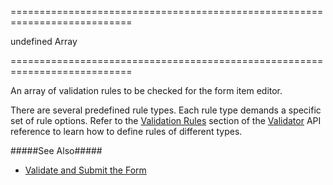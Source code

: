 <!--**
/*-------------------------------------------
    Auto-generated file. Do not modify.
-------------------------------------------

**-->
===========================================================================
<!--default-->undefined<!--/default-->
<!--type-->Array<RequiredRule, NumericRule, RangeRule, StringLengthRule, CustomRule, CompareRule, PatternRule, EmailRule><!--/type-->
===========================================================================

<!--shortDescription-->
An array of validation rules to be checked for the form item editor.
<!--/shortDescription-->

<!--fullDescription-->
There are several predefined rule types. Each rule type demands a specific set of rule options. Refer to the [Validation Rules](/Documentation/ApiReference/UI_Widgets/dxValidator/Validation_Rules/) section of the [Validator](/Documentation/ApiReference/UI_Widgets/dxValidator/) API reference to learn how to define rules of different types.

#####See Also#####
- [Validate and Submit the Form](/Documentation/Guide/Widgets/Form/Validate_and_Submit_the_Form/)
<!--/fullDescription-->